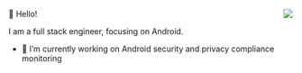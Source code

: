 🤡 Hello!
<img align="right" src="https://github-readme-stats-one-bice.vercel.app/api?username=hfutxqd&show_icons=true&include_all_commits=true&count_private=true&role=OWNER,ORGANIZATION_MEMBER,COLLABORATOR" />

I am a full stack engineer, focusing on Android.

- 🔭 I’m currently working on Android security and privacy compliance monitoring
